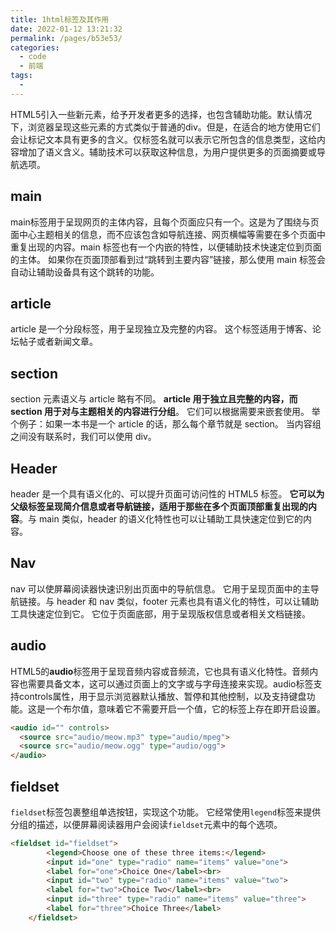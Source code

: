 ```yaml
---
title: 1html标签及其作用
date: 2022-01-12 13:21:32
permalink: /pages/b53e53/
categories:
  - code
  - 前端
tags:
  - 
---
```

HTML5引入一些新元素，给予开发者更多的选择，也包含辅助功能。默认情况下，浏览器呈现这些元素的方式类似于普通的div。但是，在适合的地方使用它们会让标记文本具有更多的含义。仅标签名就可以表示它所包含的信息类型，这给内容增加了语义含义。辅助技术可以获取这种信息，为用户提供更多的页面摘要或导航选项。

## main

main标签用于呈现网页的主体内容，且每个页面应只有一个。这是为了围绕与页面中心主题相关的信息，而不应该包含如导航连接、网页横幅等需要在多个页面中重复出现的内容。main 标签也有一个内嵌的特性，以便辅助技术快速定位到页面的主体。 如果你在页面顶部看到过“跳转到主要内容”链接，那么使用 main 标签会自动让辅助设备具有这个跳转的功能。

## article

 article 是一个分段标签，用于呈现独立及完整的内容。 这个标签适用于博客、论坛帖子或者新闻文章。

## section

section 元素语义与 article 略有不同。 **article 用于独立且完整的内容，而 section 用于对与主题相关的内容进行分组**。 它们可以根据需要来嵌套使用。 举个例子：如果一本书是一个 article 的话，那么每个章节就是 section。 当内容组之间没有联系时，我们可以使用 div。

## Header

header 是一个具有语义化的、可以提升页面可访问性的 HTML5 标签。 **它可以为父级标签呈现简介信息或者导航链接，适用于那些在多个页面顶部重复出现的内容**。与 main 类似，header 的语义化特性也可以让辅助工具快速定位到它的内容。

## Nav

nav 可以使屏幕阅读器快速识别出页面中的导航信息。 它用于呈现页面中的主导航链接。与 header 和 nav 类似，footer 元素也具有语义化的特性，可以让辅助工具快速定位到它。 它位于页面底部，用于呈现版权信息或者相关文档链接。

## audio

HTML5的**audio**标签用于呈现音频内容或音频流，它也具有语义化特性。音频内容也需要具备文本，这可以通过页面上的文字或与字母连接来实现。audio标签支持controls属性，用于显示浏览器默认播放、暂停和其他控制，以及支持键盘功能。这是一个布尔值，意味着它不需要开启一个值，它的标签上存在即开启设置。

```html
<audio id="" controls>
  <source src="audio/meow.mp3" type="audio/mpeg">
  <source src="audio/meow.ogg" type="audio/ogg">
</audio>
```

## fieldset

`fieldset`标签包裹整组单选按钮，实现这个功能。 它经常使用`legend`标签来提供分组的描述，以便屏幕阅读器用户会阅读`fieldset`元素中的每个选项。

```html
<fieldset id="fieldset">
        <legend>Choose one of these three items:</legend>
        <input id="one" type="radio" name="items" value="one">
        <label for="one">Choice One</label><br>
        <input id="two" type="radio" name="items" value="two">
        <label for="two">Choice Two</label><br>
        <input id="three" type="radio" name="items" value="three">
        <label for="three">Choice Three</label>
    </fieldset>
```